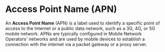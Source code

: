 # Access Point Name (APN)
An **Access Point Name** (APN) is a label used to identify a specific point of access to the Internet or a public data network, such as a 3G, 4G, or 5G mobile network. APNs are typically configured in Mobile Network Operators' networks and are used by mobile devices to establish a connection with the internet via a packet gateway or a proxy server.